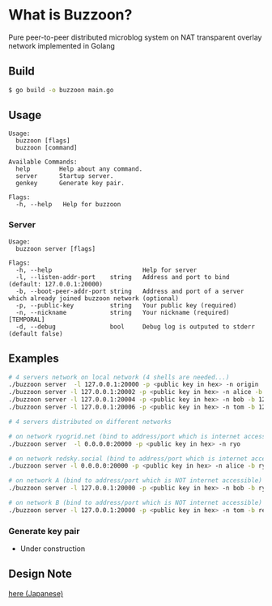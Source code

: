 # What is Buzzoon?
Pure peer-to-peer distributed microblog system on NAT transparent overlay network implemented in Golang

## Build
```bash
$ go build -o buzzoon main.go
```

## Usage
```
Usage:
  buzzoon [flags]
  buzzoon [command]

Available Commands:
  help        Help about any command.
  server      Startup server.
  genkey      Generate key pair.

Flags:
  -h, --help   Help for buzzoon
```

### Server

```
Usage:
  buzzoon server [flags]

Flags:
  -h, --help                         Help for server
  -l, --listen-addr-port    string   Address and port to bind (default: 127.0.0.1:20000)
  -b, --boot-peer-addr-port string   Address and port of a server which already joined buzzoon network (optional)
  -p, --public-key          string   Your public key (required)
  -n, --nickname            string   Your nickname (required) [TEMPORAL]
  -d, --debug               bool     Debug log is outputed to stderr (default false)
```

## Examples
```bash
# 4 servers network on local network (4 shells are needed...)
./buzzoon server  -l 127.0.0.1:20000 -p <public key in hex> -n origin
./buzzoon server -l 127.0.0.1:20002 -p <public key in hex> -n alice -b 127.0.0.1:20000 
./buzzoon server -l 127.0.0.1:20004 -p <public key in hex> -n bob -b 127.0.0.1:20002
./buzzoon server -l 127.0.0.1:20006 -p <public key in hex> -n tom -b 127.0.0.1:20000
```

```bash
# 4 servers distributed on different networks

# on network ryogrid.net (bind to address/port which is internet accessible)
./buzzoon server  -l 0.0.0.0:20000 -p <public key in hex> -n ryo

# on network redsky.social (bind to address/port which is internet accessible)
./buzzoon server -l 0.0.0.0:20000 -p <public key in hex> -n alice -b ryogrid.net:20000 

# on network A (bind to address/port which is NOT internet accessible)
./buzzoon server -l 127.0.0.1:20000 -p <public key in hex> -n bob -b ryogrid.net:20000

# on network B (bind to address/port which is NOT internet accessible)
./buzzoon server -l 127.0.0.1:20000 -p <public key in hex> -n tom -b redsky.social:20000
```

### Generate key pair
- Under construction

## Design Note
[here (Japanese)](https://gist.github.com/ryogrid/0ba0d825c3bb840dffa519c5ab91d4ff)
